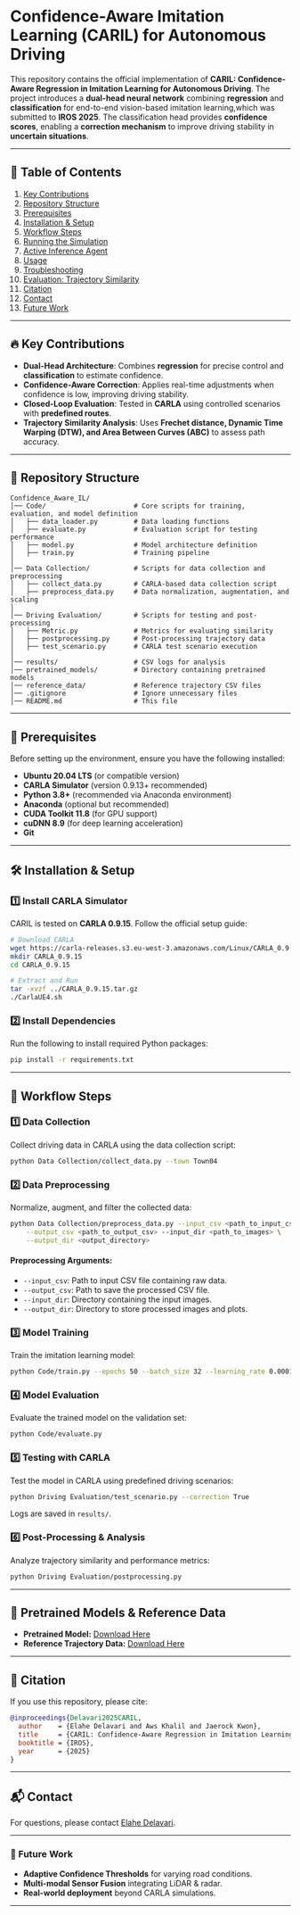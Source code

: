 # Confidence-Aware Imitation Learning (CARIL) for Autonomous Driving

This repository contains the official implementation of **CARIL: Confidence-Aware Regression in Imitation Learning for Autonomous Driving**. The project introduces a **dual-head neural network** combining **regression** and **classification** for end-to-end vision-based imitation  learning,which was submitted to **IROS 2025**. The classification head provides **confidence scores**, enabling a **correction mechanism** to improve driving stability in **uncertain situations**.

---

## 📑 Table of Contents
1. [Key Contributions](#-key-contributions)
2. [Repository Structure](#-repository-structure)
3. [Prerequisites](#-prerequisites)
4. [Installation & Setup](#-installation--setup)
5. [Workflow Steps](#-workflow-steps)
6. [Running the Simulation](#-running-the-simulation)
7. [Active Inference Agent](#-active-inference-agent)
8. [Usage](#-usage)
9. [Troubleshooting](#-troubleshooting)
10. [Evaluation: Trajectory Similarity](#-evaluation-trajectory-similarity)
11. [Citation](#-citation)
12. [Contact](#-contact)
13. [Future Work](#-future-work)

---

## 🔥 Key Contributions
- **Dual-Head Architecture**: Combines **regression** for precise control and **classification** to estimate confidence.
- **Confidence-Aware Correction**: Applies real-time adjustments when confidence is low, improving driving stability.
- **Closed-Loop Evaluation**: Tested in **CARLA** using controlled scenarios with **predefined routes**.
- **Trajectory Similarity Analysis**: Uses **Frechet distance, Dynamic Time Warping (DTW), and Area Between Curves (ABC)** to assess path accuracy.

---

## 📂 Repository Structure

```
Confidence_Aware_IL/
│── Code/                      # Core scripts for training, evaluation, and model definition
│   ├── data_loader.py         # Data loading functions
│   ├── evaluate.py            # Evaluation script for testing performance
│   ├── model.py               # Model architecture definition
│   ├── train.py               # Training pipeline
│
│── Data Collection/           # Scripts for data collection and preprocessing
│   ├── collect_data.py        # CARLA-based data collection script
│   ├── preprocess_data.py     # Data normalization, augmentation, and scaling
│
│── Driving Evaluation/        # Scripts for testing and post-processing
│   ├── Metric.py              # Metrics for evaluating similarity
│   ├── postprocessing.py      # Post-processing trajectory data
│   ├── test_scenario.py       # CARLA test scenario execution
│
│── results/                   # CSV logs for analysis
│── pretrained_models/         # Directory containing pretrained models
│── reference_data/            # Reference trajectory CSV files
│── .gitignore                 # Ignore unnecessary files
│── README.md                  # This file
```

---

## 🔹 Prerequisites
Before setting up the environment, ensure you have the following installed:
- **Ubuntu 20.04 LTS** (or compatible version)
- **CARLA Simulator** (version 0.9.13+ recommended)
- **Python 3.8+** (recommended via Anaconda environment)
- **Anaconda** (optional but recommended)
- **CUDA Toolkit 11.8** (for GPU support)
- **cuDNN 8.9** (for deep learning acceleration)
- **Git**

---

## 🛠 Installation & Setup

### **1️⃣ Install CARLA Simulator**
CARIL is tested on **CARLA 0.9.15**. Follow the official setup guide:
```bash
# Download CARLA
wget https://carla-releases.s3.eu-west-3.amazonaws.com/Linux/CARLA_0.9.15.tar.gz
mkdir CARLA_0.9.15
cd CARLA_0.9.15

# Extract and Run
tar -xvzf ../CARLA_0.9.15.tar.gz
./CarlaUE4.sh
```

### **2️⃣ Install Dependencies**
Run the following to install required Python packages:
```bash
pip install -r requirements.txt
```

---

## 🔄 Workflow Steps

### **1️⃣ Data Collection**
Collect driving data in CARLA using the data collection script:
```bash
python Data Collection/collect_data.py --town Town04
```

### **2️⃣ Data Preprocessing**
Normalize, augment, and filter the collected data:
```bash
python Data Collection/preprocess_data.py --input_csv <path_to_input_csv> \
    --output_csv <path_to_output_csv> --input_dir <path_to_images> \
    --output_dir <output_directory>
```
#### **Preprocessing Arguments:**
- `--input_csv`: Path to input CSV file containing raw data.
- `--output_csv`: Path to save the processed CSV file.
- `--input_dir`: Directory containing the input images.
- `--output_dir`: Directory to store processed images and plots.

### **3️⃣ Model Training**
Train the imitation learning model:
```bash
python Code/train.py --epochs 50 --batch_size 32 --learning_rate 0.0001 --save_model_path pretrained_models/final_trained_model.h5
```

### **4️⃣ Model Evaluation**
Evaluate the trained model on the validation set:
```bash
python Code/evaluate.py
```

### **5️⃣ Testing with CARLA**
Test the model in CARLA using predefined driving scenarios:
```bash
python Driving Evaluation/test_scenario.py --correction True
```
Logs are saved in `results/`.

### **6️⃣ Post-Processing & Analysis**
Analyze trajectory similarity and performance metrics:
```bash
python Driving Evaluation/postprocessing.py
```

---

## 📜 Pretrained Models & Reference Data
- **Pretrained Model:** [Download Here](https://www.dropbox.com/scl/fi/njtnclwcga4sa01sm6aan/Pretrained_model.h5?rlkey=3csab4vz9l4dkh7tvir8hug9a&st=e6x4q9tb&dl=0)
- **Reference Trajectory Data:** [Download Here](https://www.dropbox.com/scl/fi/gjshtuld1p6va3try8q2z/reference_track.csv?rlkey=sgfcbe4p00qh5pqklg8dr5sul&st=fs5dn1gk&dl=0)

---

## 📜 Citation
If you use this repository, please cite:

```bibtex
@inproceedings{Delavari2025CARIL,
  author    = {Elahe Delavari and Aws Khalil and Jaerock Kwon},
  title     = {CARIL: Confidence-Aware Regression in Imitation Learning for Autonomous Driving},
  booktitle = {IROS},
  year      = {2025}
}
```

---

## 📬 Contact
For questions, please contact [Elahe Delavari](mailto:elahed@umich.edu).

---

### 🚀 Future Work
- **Adaptive Confidence Thresholds** for varying road conditions.
- **Multi-modal Sensor Fusion** integrating LiDAR & radar.
- **Real-world deployment** beyond CARLA simulations.

---

